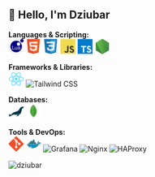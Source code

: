 <h2>👋 Hello, I'm Dziubar</h2>

<p>
  <strong>Languages & Scripting:</strong><br>
  <img src="https://raw.githubusercontent.com/devicons/devicon/master/icons/lua/lua-original.svg" width="30" alt="Lua" title="Lua">
  <img src="https://raw.githubusercontent.com/devicons/devicon/master/icons/html5/html5-original.svg" width="30" alt="HTML" title="HTML5">
  <img src="https://raw.githubusercontent.com/devicons/devicon/master/icons/css3/css3-original.svg" width="30" alt="CSS" title="CSS3">
  <img src="https://raw.githubusercontent.com/devicons/devicon/master/icons/javascript/javascript-original.svg" width="30" alt="JavaScript" title="JavaScript">
  <img src="https://raw.githubusercontent.com/devicons/devicon/master/icons/typescript/typescript-original.svg" width="30" alt="TypeScript" title="TypeScript">
  <img src="https://raw.githubusercontent.com/devicons/devicon/master/icons/nodejs/nodejs-original.svg" width="30" alt="Node.js" title="Node.js">
</p>

<p>
  <strong>Frameworks & Libraries:</strong><br>
  <img src="https://raw.githubusercontent.com/devicons/devicon/master/icons/react/react-original.svg" width="30" alt="React" title="React">
  <img src="https://www.vectorlogo.zone/logos/tailwindcss/tailwindcss-icon.svg" width="30" alt="Tailwind CSS" title="Tailwind CSS">
</p>

<p>
  <strong>Databases:</strong><br>
  <img src="https://raw.githubusercontent.com/devicons/devicon/master/icons/mariadb/mariadb-original.svg" width="30" alt="MariaDB" title="MariaDB">
  <img src="https://raw.githubusercontent.com/devicons/devicon/master/icons/mongodb/mongodb-original.svg" width="30" alt="MongoDB" title="MongoDB">
</p>

<p>
  <strong>Tools & DevOps:</strong><br>
  <img src="https://raw.githubusercontent.com/devicons/devicon/master/icons/git/git-original.svg" width="30" alt="Git" title="Git">
  <img src="https://raw.githubusercontent.com/devicons/devicon/master/icons/docker/docker-original.svg" width="30" alt="Docker" title="Docker">
  <img src="https://www.vectorlogo.zone/logos/grafana/grafana-icon.svg" width="30" alt="Grafana" title="Grafana">
  <img src="https://www.vectorlogo.zone/logos/nginx/nginx-icon.svg" width="30" alt="Nginx" title="Nginx">
  <img src="https://www.vectorlogo.zone/logos/haproxy/haproxy-icon.svg" width="30" alt="HAProxy" title="HAProxy">
</p>

<img align="center" src="https://github-readme-stats.vercel.app/api/wakatime?username=dziubar&layout=compact&show_icons=true" alt="dziubar" />
